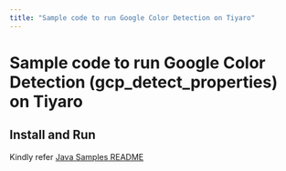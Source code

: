 ```yaml
---
title: "Sample code to run Google Color Detection on Tiyaro"
---
```


# Sample code to run Google Color Detection (gcp_detect_properties) on Tiyaro

## Install and Run
Kindly refer [Java Samples README](../../../../../../../../README.md)